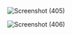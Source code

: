 ![Screenshot (405)](https://github.com/user-attachments/assets/d773c28c-e58e-4fb3-b9da-ae733248731f)


![Screenshot (406)](https://github.com/user-attachments/assets/d2c3ec87-66e8-4c05-b51e-dc1368ced82c)
